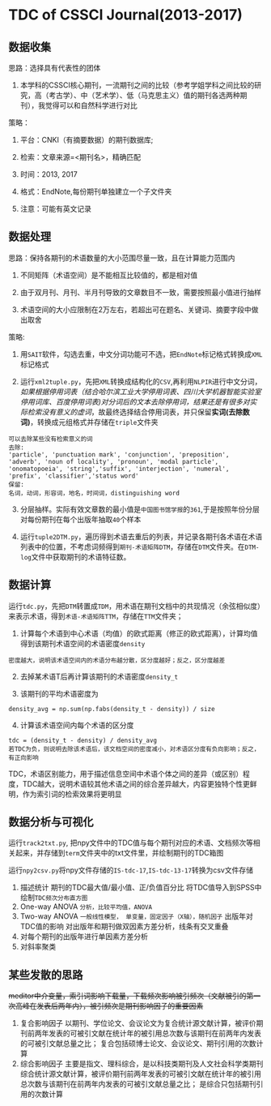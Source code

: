 # TDC of CSSCI Journal(2013-2017)

## 数据收集
思路：选择具有代表性的团体
1. 本学科的CSSCI核心期刊，一流期刊之间的比较（参考学姐学科之间比较的研究，高（考古学）、中（艺术学）、低（马克思主义）值的期刊各选两种期刊），我觉得可以和自然科学进行对比


策略：
1. 平台：CNKI（有摘要数据）的期刊数据库;

2. 检索：文章来源=<期刊名>，精确匹配

3. 时间：2013, 2017

4. 格式：EndNote,每份期刊单独建立一个子文件夹

5. 注意：可能有英文记录


## 数据处理
思路：保持各期刊的术语数量的大小范围尽量一致，且在计算能力范围内
1. 不同矩阵（术语空间）是不能相互比较值的，都是相对值

2. 由于双月刊、月刊、半月刊导致的文章数目不一致，需要按照最小值进行抽样

3. 术语空间的大小应限制在2万左右，若超出可在题名、关键词、摘要字段中做出取舍

策略:
1. 用`SAIT`软件，勾选去重，中文分词功能可不选，把`EndNote`标记格式转换成`XML`标记格式

2. 运行`xml2tuple.py`，先把`XML`转换成结构化的`CSV`,再利用`NLPIR`进行中文分词，*如果根据停用词表（结合哈尔滨工业大学停用词表、四川大学机器智能实验室停用词库、百度停用词表)对分词后的文本去除停用词，结果还是有很多对实际检索没有意义的虚词*，故最终选择结合停用词表，并只保留**实词(去除数词)**，转换成元组格式并存储在`triple`文件夹
```
可以去除某些没有检索意义的词
去除:
'particle', 'punctuation mark', 'conjunction', 'preposition', 'adverb', 'noun of locality', 'pronoun', 'modal particle', 'onomatopoeia', 'string','suffix', 'interjection', 'numeral', 'prefix', 'classifier','status word'
保留:
名词，动词，形容词，地名，时间词，distinguishing word
```

3. 分层抽样。实际有效文章数的最小值是`中国图书馆学报`的`361`,于是按照年份分层对每份期刊在每个出版年抽取`40`个样本

4. 运行`tuple2DTM.py`，遍历得到术语去重后的列表，并记录各期刊各术语在术语列表中的位置，不考虑词频得到`期刊-术语矩阵DTM`，存储在`DTM`文件夹。在`DTM-log`文件中获取期刊的术语特征数。



## 数据计算
运行`tdc.py`，先把`DTM`转置成`TDM`，用术语在期刊文档中的共现情况（余弦相似度）来表示术语，得到`术语-术语矩阵TTM`，存储在`TTM`文件夹；
1. 计算每个术语到中心术语（均值）的欧式距离（修正的欧式距离），计算均值得到该期刊术语空间的术语密度`density`
```
密度越大，说明该术语空间内的术语分布越分散，区分度越好；反之，区分度越差
```
2. 去掉某术语T后再计算该期刊的术语密度`density_t`

3. 该期刊的平均术语密度为
```
density_avg = np.sum(np.fabs(density_t - density)) / size
```
4. 计算该术语空间内每个术语的区分度
```
tdc = (density_t - density) / density_avg
若TDC为负，则说明去除该术语后，该文档空间的密度减小，对术语区分度有负向影响；反之，有正向影响
```

TDC，术语区别能力，用于描述信息空间中术语个体之间的差异（或区别）程度，TDC越大，说明术语较其他术语之间的综合差异越大，内容更独特个性更鲜明，作为索引词的检索效果将更明显


## 数据分析与可视化
运行`track2txt.py`, 把npy文件中的TDC值与每个期刊对应的术语、文档频次等相关起来，并存储到`term`文件夹中的txt文件里，并绘制期刊的TDC箱图

运行`npy2csv.py`将npy文件存储的`IS-tdc-17`,`IS-tdc-13-17`转换为csv文件存储
1. 描述统计
期刊的TDC最大值/最小值、正/负值百分比
将TDC值导入到SPSS中绘制`TDC频次分布直方图`
2. One-way ANOVA
`分析，比较平均值，ANOVA`
3. Two-way ANOVA
`一般线性模型， 单变量，固定因子（X轴），随机因子`
出版年对TDC值的影响
对出版年和期刊做双因素方差分析，线条有交叉重叠
4. 对每个期刊的出版年进行单因素方差分析
5. 对斜率聚类


## 某些发散的思路
~~meditor中介变量，索引词影响下载量，下载频次影响被引频次（文献被引的第一次高峰在发表后两年内），被引频次是期刊影响因子的重要因素~~
1. 复合影响因子
以期刊、学位论文、会议论文为复合统计源文献计算，被评价期刊前两年发表的可被引文献在统计年的被引用总次数与该期刊在前两年内发表的可被引文献总量之比；
复合包括硕博士论文、会议论文、期刊引用的次数计算
2. 综合影响因子
主要是指文、理科综合，是以科技类期刊及人文社会科学类期刊综合统计源文献计算，被评价期刊前两年发表的可被引文献在统计年的被引用总次数与该期刊在前两年内发表的可被引文献总量之比；
是综合只包括期刊引用的次数计算

